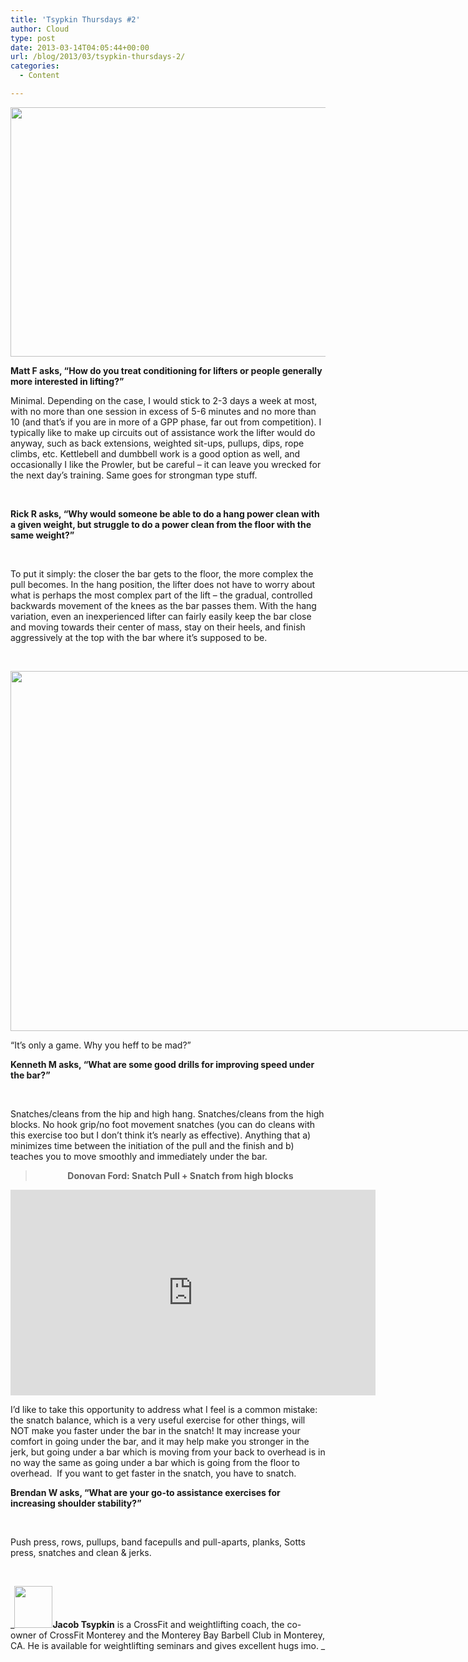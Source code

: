 ```yaml
---
title: 'Tsypkin Thursdays #2'
author: Cloud
type: post
date: 2013-03-14T04:05:44+00:00
url: /blog/2013/03/tsypkin-thursdays-2/
categories:
  - Content

---
```

<a href="/?attachment_id=8794" rel="attachment wp-att-8794"><img data-attachment-id="8794" data-permalink="/blog/2013/03/tsypkin-thursdays-2/tt/" data-orig-file="/2013/03/TT.jpg" data-orig-size="716,399" data-comments-opened="1" data-image-meta="{&quot;aperture&quot;:&quot;0&quot;,&quot;credit&quot;:&quot;&quot;,&quot;camera&quot;:&quot;&quot;,&quot;caption&quot;:&quot;&quot;,&quot;created_timestamp&quot;:&quot;0&quot;,&quot;copyright&quot;:&quot;&quot;,&quot;focal_length&quot;:&quot;0&quot;,&quot;iso&quot;:&quot;0&quot;,&quot;shutter_speed&quot;:&quot;0&quot;,&quot;title&quot;:&quot;&quot;}" data-image-title="TT" data-image-description="" data-medium-file="/2013/03/TT-200x111.jpg" data-large-file="/2013/03/TT-450x250.jpg" class="aligncenter size-full wp-image-8794" src="/2013/03/TT.jpg" alt="" width="716" height="399" srcset="/2013/03/TT.jpg 716w, /2013/03/TT-150x83.jpg 150w, /2013/03/TT-200x111.jpg 200w, /2013/03/TT-450x250.jpg 450w, /2013/03/TT-500x278.jpg 500w" sizes="(max-width: 716px) 100vw, 716px" /></a>

**Matt F asks, “How do you treat conditioning for lifters or people generally more interested in lifting?”**

Minimal. Depending on the case, I would stick to 2-3 days a week at most, with no more than one session in excess of 5-6 minutes and no more than 10 (and that’s if you are in more of a GPP phase, far out from competition). I typically like to make up circuits out of assistance work the lifter would do anyway, such as back extensions, weighted sit-ups, pullups, dips, rope climbs, etc. Kettlebell and dumbbell work is a good option as well, and occasionally I like the Prowler, but be careful &#8211; it can leave you wrecked for the next day’s training. Same goes for strongman type stuff.

&nbsp;

**Rick R asks, “Why would someone be able to do a hang power clean with a given weight, but struggle to do a power clean from the floor with the same weight?&#8221;**

&nbsp;

To put it simply: the closer the bar gets to the floor, the more complex the pull becomes. In the hang position, the lifter does not have to worry about what is perhaps the most complex part of the lift &#8211; the gradual, controlled backwards movement of the knees as the bar passes them. With the hang variation, even an inexperienced lifter can fairly easily keep the bar close and moving towards their center of mass, stay on their heels, and finish aggressively at the top with the bar where it’s supposed to be.

&nbsp;

<div id="attachment_8807" style="width: 778px" class="wp-caption alignleft">
  <a href="/?attachment_id=8807" rel="attachment wp-att-8807"><img aria-describedby="caption-attachment-8807" data-attachment-id="8807" data-permalink="/blog/2013/03/tsypkin-thursdays-2/382237_546375152060108_935030442_n-2/" data-orig-file="/2013/03/382237_546375152060108_935030442_n1.jpg" data-orig-size="960,720" data-comments-opened="1" data-image-meta="{&quot;aperture&quot;:&quot;0&quot;,&quot;credit&quot;:&quot;&quot;,&quot;camera&quot;:&quot;&quot;,&quot;caption&quot;:&quot;&quot;,&quot;created_timestamp&quot;:&quot;0&quot;,&quot;copyright&quot;:&quot;&quot;,&quot;focal_length&quot;:&quot;0&quot;,&quot;iso&quot;:&quot;0&quot;,&quot;shutter_speed&quot;:&quot;0&quot;,&quot;title&quot;:&quot;&quot;}" data-image-title="382237_546375152060108_935030442_n" data-image-description="" data-medium-file="/2013/03/382237_546375152060108_935030442_n1-200x150.jpg" data-large-file="/2013/03/382237_546375152060108_935030442_n1-450x337.jpg" class=" wp-image-8807 " src="/2013/03/382237_546375152060108_935030442_n1.jpg" alt="" width="768" height="576" srcset="/2013/03/382237_546375152060108_935030442_n1.jpg 960w, /2013/03/382237_546375152060108_935030442_n1-150x112.jpg 150w, /2013/03/382237_546375152060108_935030442_n1-200x150.jpg 200w, /2013/03/382237_546375152060108_935030442_n1-450x337.jpg 450w, /2013/03/382237_546375152060108_935030442_n1-400x300.jpg 400w" sizes="(max-width: 768px) 100vw, 768px" /></a>
  
  <p id="caption-attachment-8807" class="wp-caption-text">
    &#8220;It&#8217;s only a game. Why you heff to be mad?&#8221;
  </p>
</div>

**Kenneth M asks, “What are some good drills for improving speed under the bar?”**

&nbsp;

Snatches/cleans from the hip and high hang. Snatches/cleans from the high blocks. No hook grip/no foot movement snatches (you can do cleans with this exercise too but I don’t think it’s nearly as effective). Anything that a) minimizes time between the initiation of the pull and the finish and b) teaches you to move smoothly and immediately under the bar.

> <p style="text-align: center">
>   <strong>Donovan Ford: Snatch Pull + Snatch from high blocks</strong>
> </p>

<span class="embed-youtube" style="text-align:center; display: block;"><iframe class='youtube-player' type='text/html' width='584' height='329' src='https://www.youtube.com/embed/og4gWPLFWoE?version=3&#038;rel=1&#038;fs=1&#038;autohide=2&#038;showsearch=0&#038;showinfo=1&#038;iv_load_policy=1&#038;wmode=transparent' allowfullscreen='true' style='border:0;'></iframe></span>

I’d like to take this opportunity to address what I feel is a common mistake: the snatch balance, which is a very useful exercise for other things, will NOT make you faster under the bar in the snatch! It may increase your comfort in going under the bar, and it may help make you stronger in the jerk, but going under a bar which is moving from your back to overhead is in no way the same as going under a bar which is going from the floor to overhead.  If you want to get faster in the snatch, you have to snatch.

**Brendan W asks, “What are your go-to assistance exercises for increasing shoulder stability?”**

&nbsp;

Push press, rows, pullups, band facepulls and pull-aparts, planks, Sotts press, snatches and clean & jerks.

&nbsp;

_<a href="/?attachment_id=8799" rel="attachment wp-att-8799"><img data-attachment-id="8799" data-permalink="/blog/2013/03/tsypkin-thursdays-2/tsyp/" data-orig-file="/2013/03/TSYP.jpg" data-orig-size="361,401" data-comments-opened="1" data-image-meta="{&quot;aperture&quot;:&quot;0&quot;,&quot;credit&quot;:&quot;&quot;,&quot;camera&quot;:&quot;&quot;,&quot;caption&quot;:&quot;&quot;,&quot;created_timestamp&quot;:&quot;0&quot;,&quot;copyright&quot;:&quot;&quot;,&quot;focal_length&quot;:&quot;0&quot;,&quot;iso&quot;:&quot;0&quot;,&quot;shutter_speed&quot;:&quot;0&quot;,&quot;title&quot;:&quot;&quot;}" data-image-title="TSYP" data-image-description="" data-medium-file="/2013/03/TSYP-180x200.jpg" data-large-file="/2013/03/TSYP.jpg" class="alignleft  wp-image-8799" src="/2013/03/TSYP-180x200.jpg" alt="" width="61" height="67" srcset="/2013/03/TSYP-180x200.jpg 180w, /2013/03/TSYP-135x150.jpg 135w, /2013/03/TSYP-270x300.jpg 270w, /2013/03/TSYP.jpg 361w" sizes="(max-width: 61px) 100vw, 61px" /></a>**Jacob Tsypkin** is a CrossFit and weightlifting coach, the co-owner of CrossFit Monterey and the Monterey Bay Barbell Club in Monterey, CA. He is available for weightlifting seminars and gives excellent hugs imo. _